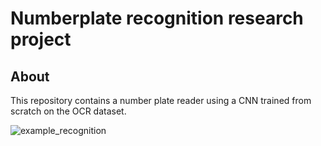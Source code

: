 # Numberplate recognition research project

## About

This repository contains a number plate reader using a CNN trained from scratch on the OCR dataset.

![example_recognition](../Numberplate-Recognition-Neural-Network/docs/example_reading.png)